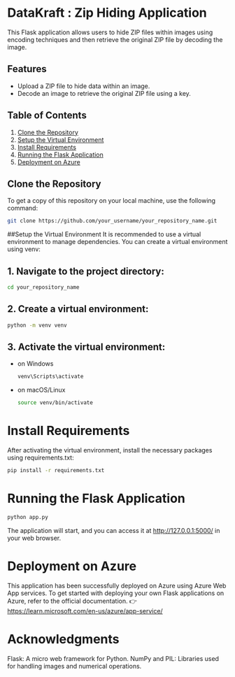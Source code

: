 # DataKraft : Zip Hiding Application

This Flask application allows users to hide ZIP files within images using encoding techniques and then retrieve the original ZIP file by decoding the image. 

## Features
- Upload a ZIP file to hide data within an image.
- Decode an image to retrieve the original ZIP file using a key.

## Table of Contents
1. [Clone the Repository](#clone-the-repository)
2. [Setup the Virtual Environment](#setup-the-virtual-environment)
3. [Install Requirements](#install-requirements)
4. [Running the Flask Application](#running-the-flask-application)
5. [Deployment on Azure](#deployment-on-azure)

## Clone the Repository

To get a copy of this repository on your local machine, use the following command:

```bash
git clone https://github.com/your_username/your_repository_name.git
```

##Setup the Virtual Environment
It is recommended to use a virtual environment to manage dependencies. You can create a virtual environment using venv:

## 1. Navigate to the project directory:
```bash
cd your_repository_name
```

## 2. Create a virtual environment:
```bash
python -m venv venv
```

## 3. Activate the virtual environment:

- on Windows
  ```bash
  venv\Scripts\activate
  ```
- on macOS/Linux
  ```bash
  source venv/bin/activate
  ```

# Install Requirements
After activating the virtual environment, install the necessary packages using requirements.txt:
```bash
pip install -r requirements.txt
```

# Running the Flask Application
```bash
python app.py
```
The application will start, and you can access it at http://127.0.0.1:5000/ in your web browser.

# Deployment on Azure
This application has been successfully deployed on Azure using Azure Web App services. To get started with deploying your own Flask applications on Azure, refer to the official documentation. 
👉 https://learn.microsoft.com/en-us/azure/app-service/


# Acknowledgments
Flask: A micro web framework for Python.
NumPy and PIL: Libraries used for handling images and numerical operations.

















